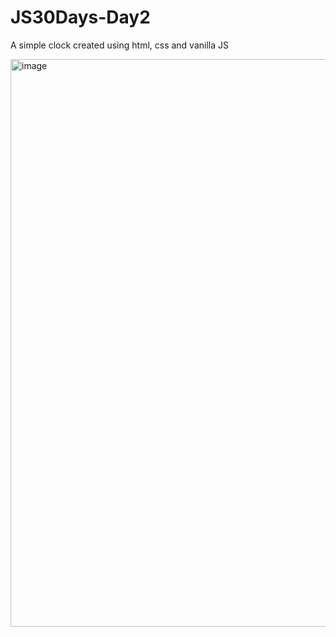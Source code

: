 # JS30Days-Day2
 A simple clock created using html, css and vanilla JS

<img width="908" alt="image" src="https://user-images.githubusercontent.com/110081692/212288427-572f6d9a-33d0-4e9c-afad-74de1010f0ca.png">
